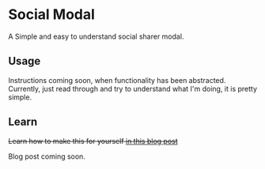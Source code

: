 # Social Modal
A Simple and easy to understand social sharer modal.

## Usage
Instructions coming soon, when functionality has been abstracted.
Currently, just read through and try to understand what I'm doing, it is pretty simple.

## Learn
~~Learn how to make this for yourself [in this blog post](http://blog.thinkbit.co.uk/a-simple-social-sharer-modal)~~

Blog post coming soon.

